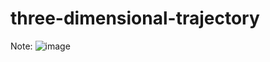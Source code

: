 # three-dimensional-trajectory
Note:
![image](https://user-images.githubusercontent.com/30373272/147040896-e1e6182d-2fe0-4005-acde-309098953ef7.png)
